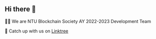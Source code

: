 ## Hi there 👋

👩‍💻 We are NTU Blockchain Society AY 2022-2023 Development Team

🍿 Catch up with us on [Linktree](https://linktr.ee/blockchainatntu) 
